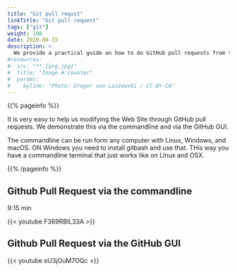 ```yaml
---
title: "Git pull requst"
linkTitle: "Git pull request"
tags: ["git"]
weight: 100
date: 2020-08-15
description: >
  We provide a practical guide on how to do GitHub pull requests from the commandline and the GUI for this Web site.
#resources:
#- src: "**.{png,jpg}"
#  title: "Image #:counter"
#  params:
#    byline: "Photo: Gregor von Laszewski / CC-BY-CA"
---
```



{{% pageinfo %}}

It is very easy to help us modifying the Web Site through GitHub pull requests. We demonstrate this via the commandline and via the GitHub GUI.

The commandline can be run form any computer with Linux, Windows, and macOS. ON Windows you need to install gitbash and use that. THis way you have a commandline terminal that just works like on LInux and OSX.

{{% /pageinfo %}}


## Github Pull Request via the commandline

9:15 min

<div width=100px>
{{< youtube F369RBlL33A >}}
</div>

## Github Pull Request via the GitHub GUI

{{< youtube eU3jOuM7OQc >}}

